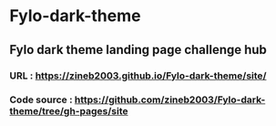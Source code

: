 # Fylo-dark-theme
## Fylo dark theme landing page challenge hub
### URL : https://zineb2003.github.io/Fylo-dark-theme/site/
### Code source : https://github.com/zineb2003/Fylo-dark-theme/tree/gh-pages/site

